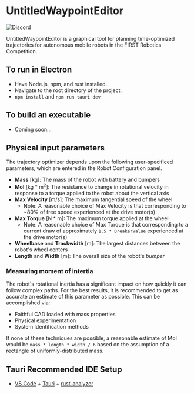 # UntitledWaypointEditor

[![Discord](https://img.shields.io/discord/975739302933856277?color=%23738ADB&label=Join%20our%20Discord&logo=discord&logoColor=white)](https://discord.gg/ad2EEZZwsS)

UntitledWaypointEditor is a graphical tool for planning time-optimized trajectories for autonomous mobile robots in the FIRST Robotics Competition.

## To run in Electron

- Have Node.js, npm, and rust installed.
- Navigate to the root directory of the project.
- `npm install` and `npm run tauri dev`

## To build an executable

- Coming soon...

## Physical input parameters

The trajectory optimizer depends upon the following user-specificed parameters, which are entered in the Robot Configuration panel.

- **Mass** [kg]: The mass of the robot with battery and bumpers
- **MoI** [kg * m<sup>2</sup>]: The resistance to change in rotational velocity in response to a torque applied to the robot about the vertical axis
- **Max Velocity** [m/s]: The maximum tangential speed of the wheel
  - Note: A reasonable choice of Max Velocity is that corresponding to ~80% of free speed experienced at the drive motor(s)
- **Max Torque** [N * m]: The maximum torque applied at the wheel
  - Note: A reasonable choice of Max Torque is that corresponding to a current draw of approximately `1.5 * BreakerValue` experienced at the drive motor(s)
- **Wheelbase** and **Trackwidth** [m]: The largest distances between the robot's wheel centers
- **Length** and **Width** [m]: The overall size of the robot's _bumper_

### Measuring moment of intertia

The robot's rotational inertia has a significant impact on how quickly it can follow complex paths. For the best results, it is recommended to get as accurate an estimate of this parameter as possible. This can be accomplished via:

- Faithful CAD loaded with mass properties
- Physical experimentation
- System Identification methods

If none of these techniques are possible, a reasonable estimate of MoI would be `mass * length * width / 6` based on the assumption of a rectangle of uniformly-distributed mass.

## Tauri Recommended IDE Setup

- [VS Code](https://code.visualstudio.com/) + [Tauri](https://marketplace.visualstudio.com/items?itemName=tauri-apps.tauri-vscode) + [rust-analyzer](https://marketplace.visualstudio.com/items?itemName=rust-lang.rust-analyzer)
